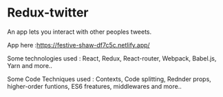 # Redux-twitter
An app lets you interact with other peoples tweets.

App here :https://festive-shaw-df7c5c.netlify.app/

Some technologies used : React, Redux, React-router, Webpack, Babel.js, Yarn and more..

Some Code Techniques used : Contexts, Code splitting, Rednder props, higher-order funtions, ES6 freatures, middlewares and more..

